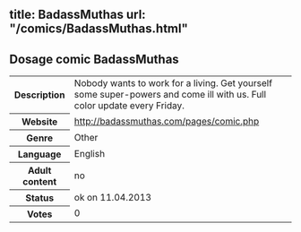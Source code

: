 title: BadassMuthas
url: "/comics/BadassMuthas.html"
---
Dosage comic BadassMuthas
-----------------------------------------

<table class="comicinfo">
<tr>
<th>Description</th><td>Nobody wants to work for a living. Get yourself some super-powers and come ill with us. Full color update every Friday.</td>
</tr>
<tr>
<th>Website</th><td><a href="http://badassmuthas.com/pages/comic.php">http://badassmuthas.com/pages/comic.php</a></td>
</tr>
<tr>
<th>Genre</th><td>Other</td>
</tr>
<tr>
<th>Language</th><td>English</td>
</tr>
<tr>
<th>Adult content</th><td>no</td>
</tr>
<tr>
<th>Status</th><td>ok on 11.04.2013</td>
</tr>
<tr>
<th>Votes</th><td>0</div></td>
</tr>
</table>
